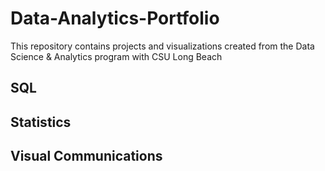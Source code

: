 # Data-Analytics-Portfolio
This repository contains projects and visualizations created from the Data Science & Analytics program with CSU Long Beach

## SQL

## Statistics

## Visual Communications
